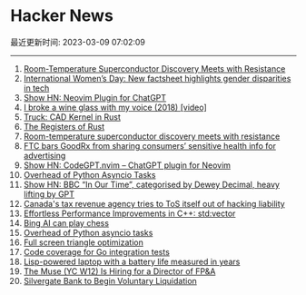 # Hacker News

最近更新时间: 2023-03-09 07:02:09

--- 
1. [Room-Temperature Superconductor Discovery Meets with Resistance](https://www.quantamagazine.org/room-temperature-superconductor-discovery-meets-with-resistance-20230308/) 
2. [International Women’s Day: New factsheet highlights gender disparities in tech](https://www.unesco.org/en/articles/international-womens-day-new-factsheet-highlights-gender-disparities-innovation-and-technology) 
3. [Show HN: Neovim Plugin for ChatGPT](https://github.com/dpayne/CodeGPT.nvim) 
4. [I broke a wine glass with my voice (2018) [video]](https://www.youtube.com/watch?v=Oc27GxSD_bI) 
5. [Truck: CAD Kernel in Rust](https://github.com/ricosjp/truck) 
6. [The Registers of Rust](https://without.boats/blog/the-registers-of-rust/) 
7. [Room-temperature superconductor discovery meets with resistance](https://www.quantamagazine.org/room-temperature-superconductor-discovery-meets-with-resistance-20230308/) 
8. [FTC bars GoodRx from sharing consumers’ sensitive health info for advertising](https://www.ftc.gov/news-events/news/press-releases/2023/02/ftc-enforcement-action-bar-goodrx-sharing-consumers-sensitive-health-info-advertising) 
9. [Show HN: CodeGPT.nvim – ChatGPT plugin for Neovim](https://github.com/dpayne/CodeGPT.nvim) 
10. [Overhead of Python Asyncio Tasks](https://textual.textualize.io/blog/2023/03/08/overhead-of-python-asyncio-tasks/) 
11. [Show HN: BBC “In Our Time”, categorised by Dewey Decimal, heavy lifting by GPT](https://genmon.github.io/braggoscope/) 
12. [Canada&#x27;s tax revenue agency tries to ToS itself out of hacking liability](https://riskybiznews.substack.com/p/risky-biz-news-canadas-tax-revenue) 
13. [Effortless Performance Improvements in C++: std:vector](https://julien.jorge.st/posts/en/effortless-performance-improvements-in-cpp-std-vector/) 
14. [Bing AI can play chess](https://twitter.com/zswitten/status/1631107663500304384) 
15. [Overhead of Python asyncio tasks](https://textual.textualize.io/blog/2023/03/08/overhead-of-python-asyncio-tasks/) 
16. [Full screen triangle optimization](https://30fps.net/pages/twotris/) 
17. [Code coverage for Go integration tests](https://go.dev/blog/integration-test-coverage) 
18. [Lisp-powered laptop with a battery life measured in years](https://www.hackster.io/news/andreas-eriksen-s-potatop-is-a-lisp-powered-laptop-with-a-battery-life-measured-in-years-2f5d79653f24) 
19. [The Muse (YC W12) Is Hiring for a Director of FP&amp;A](https://www.themuse.com/jobs/themuse/director-financial-planning-analysis) 
20. [Silvergate Bank to Begin Voluntary Liquidation](https://dfpi.ca.gov/2023/03/08/dfpi-statement-silvergate-bank-to-begin-voluntary-liquidation/) 
